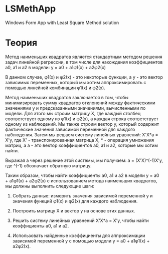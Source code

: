 # LSMethApp
Windows Form App with Least Square Method solution

# Теория

Метод наименьших квадратов является стандартным методом решения задач линейной регрессии, в том числе для нахождения коэффициентов a0, a1 и a2 в модели:
y = a0 + a1φ1(x) + a2φ2(x)

В данном случае, φ1(x) и φ2(x) - это некоторые функции, а y - это вектор зависимых переменных, который мы хотим аппроксимировать с помощью линейной комбинации φ1(x) и φ2(x).

Метод наименьших квадратов заключается в том, чтобы минимизировать сумму квадратов отклонений между фактическими значениями y и предсказанными значениями, вычисленными по модели. Для этого мы строим матрицу X, где каждый столбец соответствует одному из φ1(x) и φ2(x), а каждая строка соответствует одному из наблюдений. Мы также строим вектор y, который содержит фактические значения зависимой переменной для каждого наблюдения. 
Затем мы решаем систему линейных уравнений:
X'X*a = X'y, где X' - транспонированная матрица X, * - операция умножения матриц, а a - это вектор коэффициентов a0, a1 и a2, которые мы хотим найти.

Выражая a через решение этой системы, мы получаем: a = (X'X)^(-1)X'y, где ^(-1) обозначает обратную матрицу.

Таким образом, чтобы найти коэффициенты a0, a1 и a2 в модели y = a0 + a1φ1(x) + a2φ2(x) с использованием метода наименьших квадратов, мы должны выполнить следующие шаги:

1. Собрать данные: измерить значения зависимой переменной y и значения функций φ1(x) и φ2(x) для каждого наблюдения.

2. Построить матрицу X и вектор y на основе этих данных.

3. Решить систему линейных уравнений X'X*a = X'y, чтобы найти коэффициенты a0, a1 и a2.

4. Использовать найденные коэффициенты для аппроксимации зависимой переменной y с помощью модели y = a0 + a1φ1(x) + a2φ2(x).

